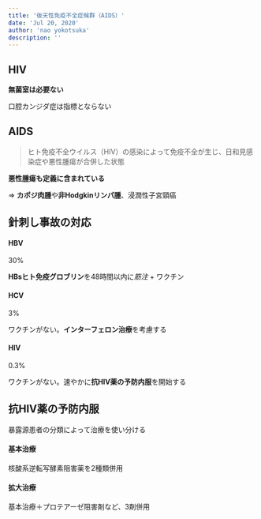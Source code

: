 ```yaml
---
title: '後天性免疫不全症候群（AIDS）'
date: 'Jul 20, 2020'
author: 'nao yokotsuka'
description: ''
---
```


## HIV

**無菌室は必要ない**

口腔カンジダ症は指標とならない

## AIDS

> ヒト免疫不全ウイルス（HIV）の感染によって免疫不全が生じ、日和見感染症や悪性腫瘍が合併した状態

**悪性腫瘍も定義に含まれている**

=> **カポジ肉腫**や**非Hodgkinリンパ腫**、浸潤性子宮頸癌

## 針刺し事故の対応

#### HBV

30%

**HBsヒト免疫グロブリン**を48時間以内に*筋注* + ワクチン

#### HCV

3%

ワクチンがない。**インターフェロン治療**を考慮する

#### HIV

0.3%

ワクチンがない。速やかに**抗HIV薬の予防内服**を開始する

## 抗HIV薬の予防内服

暴露源患者の分類によって治療を使い分ける

#### 基本治療

核酸系逆転写酵素阻害薬を2種類併用

#### 拡大治療

基本治療＋プロテアーゼ阻害剤など、3剤併用

